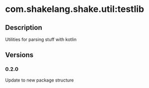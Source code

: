 # com.shakelang.shake.util:testlib

## Description

Utilities for parsing stuff with kotlin

## Versions

### 0.2.0

Update to new package structure